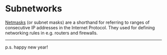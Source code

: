 # Subnetworks


[Netmasks](https://www.hacksplaining.com/glossary/netmasks) (or subnet masks)
are a shorthand for referring to ranges of consecutive IP addresses in the
Internet Protocol. They used for defining networking rules in e.g. routers and
firewalls.




---

p.s. happy new year!
